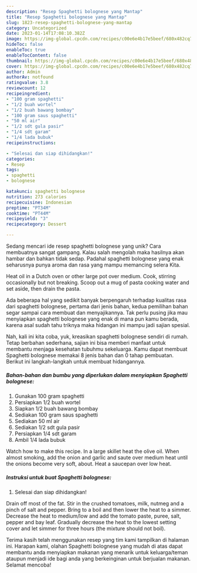 ```yaml
---
description: "Resep Spaghetti bolognese yang Mantap"
title: "Resep Spaghetti bolognese yang Mantap"
slug: 1823-resep-spaghetti-bolognese-yang-mantap
category: Uncategorized
date: 2023-01-14T17:08:10.382Z
image: https://img-global.cpcdn.com/recipes/c00e6e4b17e5beef/680x482cq70/spaghetti-bolognese-foto-resep-utama.jpg
hideToc: false
enableToc: true
enableTocContent: false
thumbnail: https://img-global.cpcdn.com/recipes/c00e6e4b17e5beef/680x482cq70/spaghetti-bolognese-foto-resep-utama.jpg
cover: https://img-global.cpcdn.com/recipes/c00e6e4b17e5beef/680x482cq70/spaghetti-bolognese-foto-resep-utama.jpg
author: Admin
authorAv: notfound
ratingvalue: 3.8
reviewcount: 12
recipeingredient:
- "100 gram spaghetti"
- "1/2 buah wortel"
- "1/2 buah bawang bombay"
- "100 gram saus spaghetti"
- "50 ml air"
- "1/2 sdt gula pasir"
- "1/4 sdt garam"
- "1/4 lada bubuk"
recipeinstructions:

- "Selesai dan siap dihidangkan!"
categories:
- Resep
tags:
- spaghetti
- bolognese

katakunci: spaghetti bolognese 
nutrition: 273 calories
recipecuisine: Indonesian
preptime: "PT34M"
cooktime: "PT44M"
recipeyield: "3"
recipecategory: Dessert

---
```





Sedang mencari ide resep spaghetti bolognese yang unik? Cara membuatnya sangat gampang. Kalau salah mengolah maka hasilnya akan hambar dan bahkan tidak sedap. Padahal spaghetti bolognese yang enak seharusnya punya aroma dan rasa yang mampu memancing selera Kita.





Heat oil in a Dutch oven or other large pot over medium. Cook, stirring occasionally but not breaking. Scoop out a mug of pasta cooking water and set aside, then drain the pasta.

Ada beberapa hal yang sedikit banyak berpengaruh terhadap kualitas rasa dari spaghetti bolognese, pertama dari jenis bahan, kedua pemilihan bahan segar sampai cara membuat dan menyajikannya. Tak perlu pusing jika mau menyiapkan spaghetti bolognese yang enak di mana pun kamu berada, karena asal sudah tahu triknya maka hidangan ini mampu jadi sajian spesial.






Nah, kali ini kita coba, yuk, kreasikan spaghetti bolognese sendiri di rumah. Tetap berbahan sederhana, sajian ini bisa memberi manfaat untuk membantu menjaga kesehatan tubuhmu sekeluarga. Kamu dapat membuat Spaghetti bolognese memakai 8 jenis bahan dan 0 tahap pembuatan. Berikut ini langkah-langkah untuk membuat hidangannya.

<!--inarticleads1-->

##### Bahan-bahan dan bumbu yang diperlukan dalam menyiapkan Spaghetti bolognese:

1. Gunakan 100 gram spaghetti
1. Persiapkan 1/2 buah wortel
1. Siapkan 1/2 buah bawang bombay
1. Sediakan 100 gram saus spaghetti
1. Sediakan 50 ml air
1. Sediakan 1/2 sdt gula pasir
1. Persiapkan 1/4 sdt garam
1. Ambil 1/4 lada bubuk


Watch how to make this recipe. In a large skillet heat the olive oil. When almost smoking, add the onion and garlic and saute over medium heat until the onions become very soft, about. Heat a saucepan over low heat. 

<!--inarticleads2-->

##### Instruksi untuk buat Spaghetti bolognese:


1. Selesai dan siap dihidangkan!

Drain off most of the fat. Stir in the crushed tomatoes, milk, nutmeg and a pinch of salt and pepper. Bring to a boil and then lower the heat to a simmer. Decrease the heat to medium/low and add the tomato paste, puree, salt, pepper and bay leaf. Gradually decrease the heat to the lowest setting cover and let simmer for three hours (the mixture should not boil). 

Terima kasih telah menggunakan resep yang tim kami tampilkan di halaman ini. Harapan kami, olahan Spaghetti bolognese yang mudah di atas dapat membantu anda menyiapkan makanan yang menarik untuk keluarga/teman ataupun menjadi ide bagi anda yang berkeinginan untuk berjualan makanan. Selamat mencoba!
